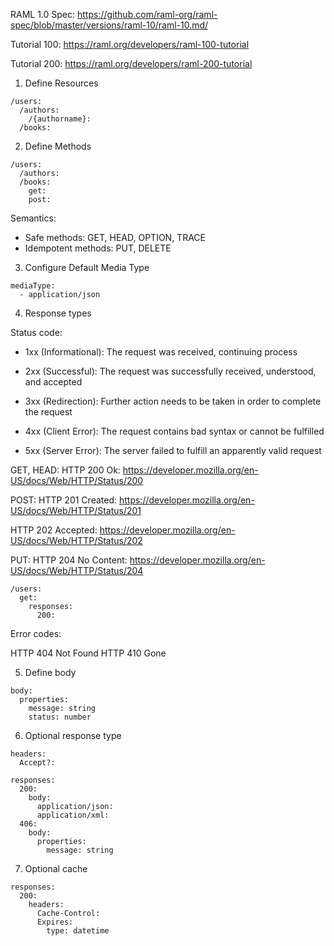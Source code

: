 RAML 1.0 Spec: https://github.com/raml-org/raml-spec/blob/master/versions/raml-10/raml-10.md/

Tutorial 100: https://raml.org/developers/raml-100-tutorial

Tutorial 200: https://raml.org/developers/raml-200-tutorial

1. Define Resources

```
/users:
  /authors:
    /{authorname}:
  /books:
```

2. Define Methods

```
/users:
  /authors:
  /books:
    get:
    post:
```

Semantics: 
- Safe methods: GET, HEAD, OPTION, TRACE
- Idempotent methods: PUT, DELETE

3. Configure Default Media Type

```
mediaType: 
  - application/json
```

4. Response types

Status code:

- 1xx (Informational): The request was received, continuing process

- 2xx (Successful): The request was successfully received, understood, and accepted

- 3xx (Redirection): Further action needs to be taken in order to complete the request

- 4xx (Client Error): The request contains bad syntax or cannot be fulfilled

- 5xx (Server Error): The server failed to fulfill an apparently valid request

GET, HEAD:
HTTP 200 Ok: https://developer.mozilla.org/en-US/docs/Web/HTTP/Status/200

POST:
HTTP 201 Created: https://developer.mozilla.org/en-US/docs/Web/HTTP/Status/201

HTTP 202 Accepted: https://developer.mozilla.org/en-US/docs/Web/HTTP/Status/202

PUT:
HTTP 204 No Content: https://developer.mozilla.org/en-US/docs/Web/HTTP/Status/204

```
/users:
  get:
    responses:
      200:
```

Error codes:

HTTP 404 Not Found
HTTP 410 Gone


5. Define body

```
body:
  properties:
    message: string
    status: number
```

6. Optional response type

```
headers:
  Accept?:

responses:
  200:
    body:
      application/json:
      application/xml:
  406:
    body:
      properties:
        message: string
```

7. Optional cache

```
responses:
  200:
    headers:
      Cache-Control:
      Expires: 
        type: datetime
```